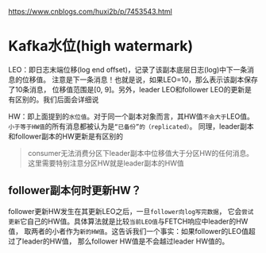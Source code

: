 
<https://www.cnblogs.com/huxi2b/p/7453543.html>

# Kafka水位(high watermark)

LEO：即日志末端位移(log end offset)，记录了该副本底层日志(log)中下一条消息的位移值。
注意是下一条消息！也就是说，如果LEO=10，那么表示该副本保存了10条消息，
位移值范围是[0, 9]。另外，leader LEO和follower LEO的更新是有区别的。我们后面会详细说

HW：即上面提到的`水位值`。对于同一个副本对象而言，其HW值`不会大于`LEO值。
`小于等于HW值`的所有消息都被认为是`“已备份”的（replicated）`。
同理，leader副本和follower副本的HW更新是有区别的



> consumer无法消费分区下leader副本中位移值大于分区HW的任何消息。
这里需要特别注意分区HW就是leader副本的HW值


## follower副本何时更新HW？

follower更新HW发生在其更新LEO之后，一旦`follower向log写完数据`，
它会`尝试更新`它自己的HW值。具体算法就是比较`当前LEO值`与FETCH响应中leader的HW值，
取两者的小者作为`新的HW值`。这告诉我们一个事实：如果follower的LEO值超过了leader的HW值，
那么follower HW值是不会越过leader HW值的。


